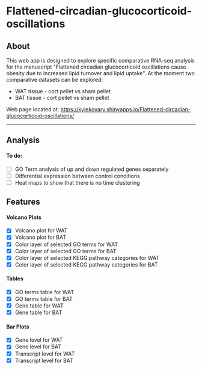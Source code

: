 # Flattened-circadian-glucocorticoid-oscillations

## About
This web app is designed to explore specific comparative RNA-seq analysis for the manuscript "Flattened circadian glucocorticoid oscillations cause obesity due to increased lipid turnover and lipid uptake". At the moment two comparative datasets can be explored:
* WAT tissue - cort pellet vs sham pellet
* BAT tissue - cort pellet vs sham pellet

Web page located at: https://kylekovary.shinyapps.io/Flattened-circadian-glucocorticoid-oscillations/

---

## Analysis

#### To do:
- [ ] GO Term analysis of up and down regulated genes separately 
- [ ] Differential expression between control conditions
- [ ] Heat maps to show that there is no time clustering

## Features

#### Volcano Plots
- [x] Volcano plot for WAT
- [x] Volcano plot for BAT
- [x] Color layer of selected GO terms for WAT
- [x] Color layer of selected GO terms for BAT
- [x] Color layer of selected KEGG pathway categories for WAT
- [x] Color layer of selected KEGG pathway categories for BAT

#### Tables
- [x] GO terms table for WAT
- [x] GO terms table for BAT
- [x] Gene table for WAT
- [x] Gene table for BAT

#### Bar Plots
- [x] Gene level for WAT
- [x] Gene level for BAT
- [x] Transcript level for WAT
- [x] Transcript level for BAT
